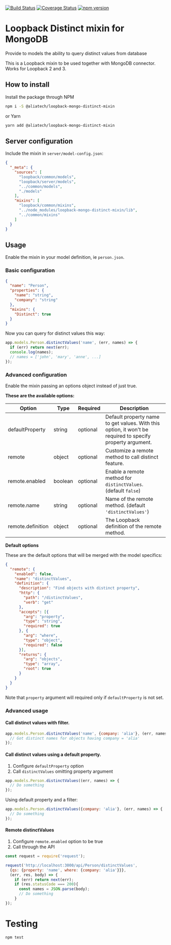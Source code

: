 [![Build Status](https://travis-ci.org/aliatech/loopback-mongo-distinct-mixin.svg?branch=master)](https://travis-ci.org/aliatech/loopback-mongo-distinct-mixin)
[![Coverage Status](https://coveralls.io/repos/github/aliatech/loopback-mongo-distinct-mixin/badge.svg?branch=master)](https://coveralls.io/github/aliatech/loopback-mongo-distinct-mixin?branch=master)
[![npm version](https://badge.fury.io/js/loopback-mongo-distinct-mixin.svg)](https://badge.fury.io/js/loopback-mongo-distinct-mixin)

# Loopback Distinct mixin for MongoDB

Provide to models the ability to query distinct values from database

This is a Loopback mixin to be used together with MongoDB connector.
Works for Loopback 2 and 3.

## How to install

Install the package through NPM

```bash
npm i -S @aliatech/loopback-mongo-distinct-mixin
```

or Yarn

```bash
yarn add @aliatech/loopback-mongo-distinct-mixin
```

## Server configuration

Include the mixin in `server/model-config.json`:

```json
{
  "_meta": {
    "sources": [
      "loopback/common/models",
      "loopback/server/models",
      "../common/models",
      "./models"
    ],
    "mixins": [
      "loopback/common/mixins",
      "../node_modules/loopback-mongo-distinct-mixin/lib",
      "../common/mixins"
    ]
  }
}
```

## Usage

Enable the mixin in your model definition, ie `person.json`.

### Basic configuration

```json
{
  "name": "Person",
  "properties": {
    "name": "string",
    "company": "string"
  },
  "mixins": {
    "Distinct": true
  }
}
```

Now you can query for distinct values this way:

```js
app.models.Person.distinctValues('name', (err, names) => {
  if (err) return next(err);
  console.log(names);
  // names = ['john', 'mary', 'anne', ...]
});
```

### Advanced configuration

Enable the mixin passing an options object instead of just true.

**These are the available options:**

| Option            | Type      | Required  | Description                                                                                                                                                                                                                                                                                           |
| ------------------| ----------| --------- | ----------------- |
| defaultProperty   | string    | optional  | Default property name to get values. With this option, it won't be required to specify property argument. |
| remote            | object    | optional  | Customize a remote method to call distinct feature.                                                                                                                                                                                                                                                                                   |
| remote.enabled    | boolean   | optional  | Enable a remote method for `distinctValues`. (default `false`) |
| remote.name       | string    | optional  | Name of the remote method. (default `'distinctValues'`) |
| remote.definition | object    | optional  | The Loopback definition of the remote method. |

**Default options**

These are the default options that will be merged with the model specifics:

```json
{
  "remote": {
    "enabled": false,
    "name": "distinctValues",
    "definition": {
      "description": "Find objects with distinct property",
      "http": {
        "path": "/distinctValues",
        "verb": "get"
      },
      "accepts": [{
        "arg": "property",
        "type": "string",
        "required": true
      }, {
        "arg": "where",
        "type": "object",
        "required": false
      }],
      "returns": {
        "arg": "objects",
        "type": "array",
        "root": true
      }
    }
  }
}
```

Note that `property` argument will required only if `defaultProperty` is not set.

### Advanced usage

#### Call distinct values with filter.

````js
app.models.Person.distinctValues('name', {company: 'alia'}, (err, names) => {
  // Got distinct names for objects having company = 'alia'
});
````

#### Call distinct values using a default property.

1. Configure `defaultProperty` option
2. Call `distinctValues` omitting property argument

````js
app.models.Person.distinctValues((err, names) => {
  // Do something
});
````

Using default property and a filter:

````js
app.models.Person.distinctValues({company: 'alia'}, (err, names) => {
  // Do something
});
````

#### Remote distinctValues

1. Configure `remote.enabled` option to be true
2. Call through the API

````js
const request = require('request');

request('http://localhost:3000/api/Person/distinctValues',
  {qs: {property: 'name', where: {company: 'alia'}}},
  (err, res, body) => {
    if (err) return next(err);
    if (res.statusCode === 200){
      const names = JSON.parse(body);
      // Do something
    }
});
````

# Testing

````bash
npm test
````
